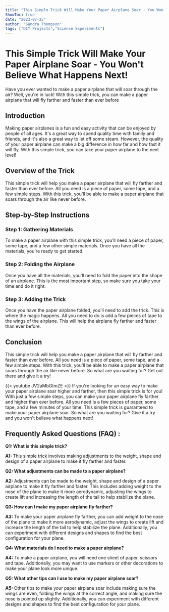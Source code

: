 ```yaml
---
title: "This Simple Trick Will Make Your Paper Airplane Soar - You Won't Believe What Happens Next!"
ShowToc: true 
date: "2023-07-25"
author: "Sandra Thompson" 
tags: ["DIY Projects","Science Experiments"]
---
```

# This Simple Trick Will Make Your Paper Airplane Soar - You Won't Believe What Happens Next!

Have you ever wanted to make a paper airplane that will soar through the air? Well, you're in luck! With this simple trick, you can make a paper airplane that will fly farther and faster than ever before

## Introduction

Making paper airplanes is a fun and easy activity that can be enjoyed by people of all ages. It's a great way to spend quality time with family and friends, and it's also a great way to let off some steam. However, the quality of your paper airplane can make a big difference in how far and how fast it will fly. With this simple trick, you can take your paper airplane to the next level!

## Overview of the Trick

This simple trick will help you make a paper airplane that will fly farther and faster than ever before. All you need is a piece of paper, some tape, and a few simple steps. With this trick, you'll be able to make a paper airplane that soars through the air like never before.

## Step-by-Step Instructions

### Step 1: Gathering Materials

To make a paper airplane with this simple trick, you'll need a piece of paper, some tape, and a few other simple materials. Once you have all the materials, you're ready to get started.

### Step 2: Folding the Airplane

Once you have all the materials, you'll need to fold the paper into the shape of an airplane. This is the most important step, so make sure you take your time and do it right.

### Step 3: Adding the Trick

Once you have the paper airplane folded, you'll need to add the trick. This is where the magic happens. All you need to do is add a few pieces of tape to the wings of the airplane. This will help the airplane fly farther and faster than ever before.

## Conclusion

This simple trick will help you make a paper airplane that will fly farther and faster than ever before. All you need is a piece of paper, some tape, and a few simple steps. With this trick, you'll be able to make a paper airplane that soars through the air like never before. So what are you waiting for? Get out there and give it a try!

{{< youtube JV2aMbGtmZE >}} 
If you're looking for an easy way to make your paper airplane soar higher and farther, then this simple trick is for you! With just a few simple steps, you can make your paper airplane fly farther and higher than ever before. All you need is a few pieces of paper, some tape, and a few minutes of your time. This simple trick is guaranteed to make your paper airplane soar. So what are you waiting for? Give it a try and you won't believe what happens next!

## Frequently Asked Questions (FAQ) :
**Q1: What is this simple trick?**

**A1:** This simple trick involves making adjustments to the weight, shape and design of a paper airplane to make it fly farther and faster. 

**Q2: What adjustments can be made to a paper airplane?**

**A2:** Adjustments can be made to the weight, shape and design of a paper airplane to make it fly farther and faster. This includes adding weight to the nose of the plane to make it more aerodynamic, adjusting the wings to create lift and increasing the length of the tail to help stabilize the plane. 

**Q3: How can I make my paper airplane fly farther?**

**A3:** To make your paper airplane fly farther, you can add weight to the nose of the plane to make it more aerodynamic, adjust the wings to create lift and increase the length of the tail to help stabilize the plane. Additionally, you can experiment with different designs and shapes to find the best configuration for your plane. 

**Q4: What materials do I need to make a paper airplane?**

**A4:** To make a paper airplane, you will need one sheet of paper, scissors and tape. Additionally, you may want to use markers or other decorations to make your plane look more unique. 

**Q5: What other tips can I use to make my paper airplane soar?**

**A5:** Other tips to make your paper airplane soar include making sure the wings are even, folding the wings at the correct angle, and making sure the nose is pointed up slightly. Additionally, you can experiment with different designs and shapes to find the best configuration for your plane.



